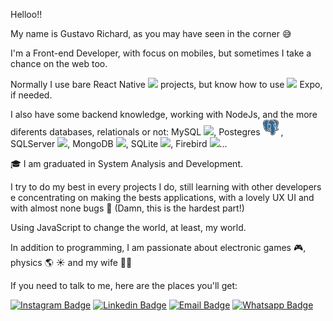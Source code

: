 Helloo!!


My name is Gustavo Richard, as you may have seen in the corner :sweat_smile:

I'm a Front-end Developer, with focus on mobiles, but sometimes I take a chance on the web too.

Normally I use bare React Native <img src="https://appmasters.io/static/react-47ce6e77f039020ee2e76a10c1e988e9.png" height="25px"/>  projects, but know how to use <img src="https://static-00.iconduck.com/assets.00/expo-icon-512x462-3a87htea.png" height="20px"/> Expo, if needed.

I also have some backend knowledge, working with NodeJs, and the more diferents databases, relationals or not: MySQL <img src="https://www.mysql.com/common/logos/logo-mysql-170x115.png" height="25px"/>, Postegres <img src="https://raw.githubusercontent.com/github/explore/80688e429a7d4ef2fca1e82350fe8e3517d3494d/topics/postgresql/postgresql.png" height="25px"/> , SQLServer <img src="https://altyra.com/wp-content/uploads/2018/11/microsoft-sql-server-logo-png.png" height="25px"/>, MongoDB <img src="https://img.icons8.com/color/452/mongodb.png" height="25px"/>, SQLite <img src="https://upload.wikimedia.org/wikipedia/commons/thumb/3/38/SQLite370.svg/1280px-SQLite370.svg.png" height="25px"/>, Firebird <img src="https://firebirdsql.org/file/about/ds-firebird-logo-1000.png" height="25px"/>...

:mortar_board: I am graduated in System Analysis and Development.

I try to do my best in every projects I do, still learning with other developers e concentrating on making the bests applications, with a lovely UX UI and with almost none bugs :bug: (Damn, this is the hardest part!)

Using JavaScript to change the world, at least, my world.

In addition to programming, I am passionate about electronic games :video_game:, physics :earth_americas: :sunny: and my wife :bride_with_veil:

If you need to talk to me, here are the places you'll get:

[![Instagram Badge](https://img.shields.io/badge/-Instagram-1B570F?style=flat-square&labelColor=1B570F&logo=instagram&logoColor=white&link=https://www.instagram.com/gustavorichardd/)](https://www.instagram.com/gustavorichardd/)
[![Linkedin Badge](https://img.shields.io/badge/-Linkedin-1B570F?style=flat-square&logo=Linkedin&logoColor=white&link=https://www.linkedin.com/in/gustavorichardd/)](https://www.linkedin.com/in/gustavorichardd/) 
[![Email Badge](https://img.shields.io/badge/-Whatsapp-1B570F?style=flat-square&labelColor=1B570F&logo=whatsapp&logoColor=white&link=https://www.instagram.com/gustavorichardd/)](https://wa.me/55048996081114)
[![Whatsapp Badge](https://img.shields.io/badge/-Email-1B570F?style=flat-square&logo=microsoft-outlook&logoColor=white&link=mailto:gustavo.richard@outlook.com.br)](mailto:gustavo.richard@outlook.com.br)
